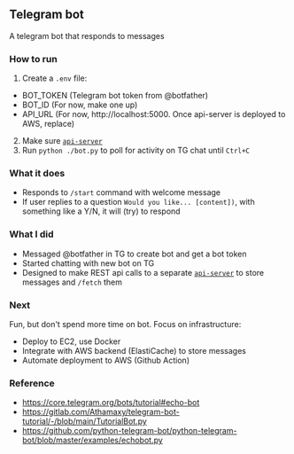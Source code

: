 ## Telegram bot
A telegram bot that responds to messages

### How to run
1. Create a `.env` file:
* BOT_TOKEN (Telegram bot token from @botfather)
* BOT_ID (For now, make one up)
* API_URL (For now, http://localhost:5000. Once api-server is deployed to AWS, replace)
2. Make sure [`api-server`](https://github.com/jo-yrabbit/sandbox-api-server)
3. Run `python ./bot.py` to poll for activity on TG chat until `Ctrl+C`

### What it does
* Responds to `/start` command with welcome message
* If user replies to a question `Would you like... [content])`, with something like a Y/N, it will (try) to respond

### What I did
* Messaged @botfather in TG to create bot and get a bot token
* Started chatting with new bot on TG
* Designed to make REST api calls to a separate [`api-server`](https://github.com/jo-yrabbit/sandbox-api-server) to store messages and `/fetch` them

### Next
Fun, but don't spend more time on bot. Focus on infrastructure:
* Deploy to EC2, use Docker
* Integrate with AWS backend (ElastiCache) to store messages
* Automate deployment to AWS (Github Action)

### Reference
* https://core.telegram.org/bots/tutorial#echo-bot
* https://gitlab.com/Athamaxy/telegram-bot-tutorial/-/blob/main/TutorialBot.py
* https://github.com/python-telegram-bot/python-telegram-bot/blob/master/examples/echobot.py
